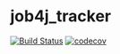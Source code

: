 # job4j_tracker
[![Build Status](https://travis-ci.org/DmitryF17/job4j_tracker.svg?branch=master)](https://travis-ci.org/DmitryF17/job4j_tracker)
[![codecov](https://codecov.io/gh/DmitryF17/job4j_tracker/branch/master/graph/badge.svg)](https://codecov.io/gh/DmitryF17/job4j_tracker)